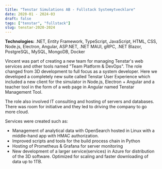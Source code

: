 ```yaml
---
title: "Tenstar Simulations AB - Fullstack Systemytvecklare"
date: 2020-01 - 2024-03
draft: false
tags: ["tenstar", "fullstack"]
slug: tenstar-2020-2024
---
```


**Technologies:** .NET, Entity Framework, TypeScript, JavaScript, HTML, CSS, Node.js, Electron, Angular, ASP.NET, .NET MAUI, gRPC, .NET Blazor, PostgreSQL, MySQL, MongoDB, Docker

Vincent was part of creating a new team for managing Tenstar's web services and other tools named "Team Platform & DevOps". The role changed from 3D development to full focus as a system developer. Here we developed a completely new suite called Tenstar User Experience which included a new client for the simulator in Node.js, Electron + Angular and a teacher tool in the form of a web page in Angular named Tenstar Management Tool.

The role also involved IT consulting and hosting of servers and databases. There was room for initiative and they led to driving the company to go more cloud.

Services were created such as:

- Management of analytical data with OpenSearch hosted in Linux with a middle-hand app with HMAC authorization.
- Improved scripts and tools for the build process chain in Python
- Hosting of Prometheus & Grafana for server monitoring
- New development of a larger service(services) in Azure for distribution of the 3D software. Optimized for scaling and faster downloading of data up to 1TB.